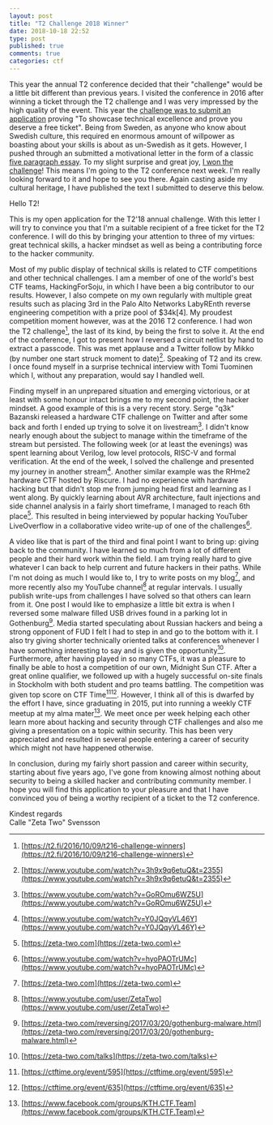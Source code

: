 ```yaml
---
layout: post
title: "T2 Challenge 2018 Winner"
date: 2018-10-18 22:52
type: post
published: true
comments: true
categories: ctf
---
```


This year the annual T2 conference decided that their "challenge" would be a little bit different than previous years. I visited the conference in 2016 after winning a ticket through the T2 challenge and I was very impressed by the high quality of the event. This year the [challenge was to submit an application](https://t2.fi/2018/07/04/t218-challenge/) proving "To showcase technical excellence and prove you deserve a free ticket". Being from Sweden, as anyone who know about Swedish culture, this required en enormous amount of willpower as boasting about your skills is about as un-Swedish as it gets. However, I pushed through an submitted a motivational letter in the form of a classic [five paragraph essay](https://en.wikipedia.org/wiki/Five-paragraph_essay). To my slight surprise and great joy, [I won the challenge](https://t2.fi/2018/08/09/t218-challenge-winner-announced/)! This means I'm going to the T2 conference next week. I'm really looking forward to it and hope to see you there. Again casting aside my cultural heritage, I have published the text I submitted to deserve this below.

Hello T2!

This is my open application for the T2'18 annual challenge.
With this letter I will try to convince you that I'm a suitable recipient of a free ticket for the T2 conference.
I will do this by bringing your attention to three of my virtues: great technical skills, a hacker mindset as well as being a contributing force to the hacker community.

Most of my public display of technical skills is related to CTF competitions and other technical challenges.
I am a member of one of the world's best CTF teams, HackingForSoju, in which I have been a big contributor to our results.
However, I also compete on my own regularly with multiple great results such as placing 3rd in the Palo Alto Networks LabyREnth reverse engineering competition with a prize pool of $34k[4].
My proudest competition moment however, was at the 2016 T2 conference. I had won the T2 challenge[^1], the last of its kind, by being the first to solve it.
At the end of the conference, I got to present how I reversed a circuit netlist by hand to extract a passcode. This was met applause and a Twitter follow by Mikko (by number one start struck moment to date)[^6].
Speaking of T2 and its crew. I once found myself in a surprise technical interview with Tomi Tuominen which I, without any preparation, would say I handled well.

Finding myself in an unprepared situation and emerging victorious, or at least with some honour intact brings me to my second point, the hacker mindset.
A good example of this is a very recent story. Serge "q3k" Bazanski released a hardware CTF challenge on Twitter and after some back and forth I ended up trying to solve it on livestream[^2].
I didn't know nearly enough about the subject to manage within the timeframe of the stream but persisted. The following week (or at least the evenings) was spent learning about Verilog, low level protocols, RISC-V and formal verification.
At the end of the week, I solved the challenge and presented my journey in another stream[^3]. Another similar example was the RHme2 hardware CTF hosted by Riscure.
I had no experience with hardware hacking but that didn't stop me from jumping head first and learning as I went along. By quickly learning about AVR architecture, fault injections and side channel analysis in a fairly short timeframe, I managed to reach 6th place[^7].
This resulted in being interviewed by popular hacking YouTuber LiveOverflow in a collaborative video write-up of one of the challenges[^5].

A video like that is part of the third and final point I want to bring up: giving back to the community.
I have learned so much from a lot of different people and their hard work within the field. I am trying really hard to give whatever I can back to help current and future hackers in their paths.
While I'm not doing as much I would like to, I try to write posts on my blog[^7], and more recently also my YouTube channel[^10] at regular intervals. I usually publish write-ups from challenges I have solved so that others can learn from it.
One post I would like to emphasize a little bit extra is when I reversed some malware filled USB drives found in a parking lot in Gothenburg[^8].
Media started speculating about Russian hackers and being a strong opponent of FUD I felt I had to step in and go to the bottom with it.
I also try giving shorter technically oriented talks at conferences whenever I have something interesting to say and is given the opportunity[^9].
Furthermore, after having played in so many CTFs, it was a pleasure to finally be able to host a competition of our own, Midnight Sun CTF.
After a great online qualifier, we followed up with a hugely successful on-site finals in Stockholm with both student and pro teams battling. The competition was given top score on CTF Time[^12][^13].
However, I think all of this is dwarfed by the effort I have, since graduating in 2015, put into running a weekly CTF meetup at my alma mater[^11].
We meet once per week helping each other learn more about hacking and security through CTF challenges and also me giving a presentation on a topic within security.
This has been very appreciated and resulted in several people entering a career of security which might not have happened otherwise.

In conclusion, during my fairly short passion and career within security, starting about five years ago, I've gone from knowing almost nothing about security to being a skilled hacker and contributing community member.
I hope you will find this application to your pleasure and that I have convinced you of being a worthy recipient of a ticket to the T2 conference.

Kindest regards  
Calle "Zeta Two" Svensson  

[^1]: [https://t2.fi/2016/10/09/t216-challenge-winners](https://t2.fi/2016/10/09/t216-challenge-winners)
[^2]: [https://www.youtube.com/watch?v=GoROmu6WZ5U](https://www.youtube.com/watch?v=GoROmu6WZ5U)
[^3]: [https://www.youtube.com/watch?v=Y0JQqyVL46Y](https://www.youtube.com/watch?v=Y0JQqyVL46Y)
[^4]: [https://researchcenter.paloaltonetworks.com/2017/08/unit42-labyrenth-ctf-2017-winners](https://researchcenter.paloaltonetworks.com/2017/08/unit42-labyrenth-ctf-2017-winners)
[^5]: [https://www.youtube.com/watch?v=hyoPAOTrUMc](https://www.youtube.com/watch?v=hyoPAOTrUMc)
[^6]: [https://www.youtube.com/watch?v=3h9x9q6etuQ&t=2355](https://www.youtube.com/watch?v=3h9x9q6etuQ&t=2355)
[^7]: [https://zeta-two.com](https://zeta-two.com)
[^8]: [https://zeta-two.com/reversing/2017/03/20/gothenburg-malware.html](https://zeta-two.com/reversing/2017/03/20/gothenburg-malware.html)
[^9]: [https://zeta-two.com/talks](https://zeta-two.com/talks)
[^10]: [https://www.youtube.com/user/ZetaTwo](https://www.youtube.com/user/ZetaTwo)
[^11]: [https://www.facebook.com/groups/KTH.CTF.Team](https://www.facebook.com/groups/KTH.CTF.Team)
[^12]: [https://ctftime.org/event/595](https://ctftime.org/event/595)
[^13]: [https://ctftime.org/event/635](https://ctftime.org/event/635)
